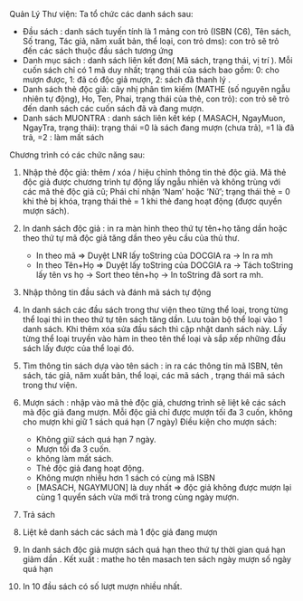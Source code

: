 Quản Lý Thư viện: Ta tổ chức các danh sách sau: 
- Đầu sách : danh sách tuyến tính là 1 mảng con trỏ (ISBN (C6), Tên sách, Số trang, Tác giả, năm xuất bản, thể loại, con trỏ dms): con trỏ sẽ trỏ đến các sách thuộc đầu sách tương ứng
- Danh mục sách : danh sách liên kết đơn( Mã sách,  trạng thái, vị trí   ). Mỗi cuốn sách chỉ có 1 mã duy nhất; trạng thái của sách bao gồm: 0: cho mượn được, 1: đã có độc giả mượn, 2: sách đã thanh lý .
- Danh sách thẻ độc giả: cây nhị phân tìm kiếm (MATHE (số nguyên ngẫu nhiên tự động), Ho, Ten,  Phai, trạng thái của thẻ, con trỏ): con trỏ sẽ trỏ đến danh sách các cuốn sách đã và đang mượn.
- Danh sách MUONTRA : danh sách liên kết kép ( MASACH,  NgayMuon, NgayTra, trạng thái): trạng thái =0 là sách đang mượn (chưa trả), =1 là đã trả, =2 : làm mất sách 

Chương trình có các chức năng sau: 
1. Nhập thẻ độc giả: thêm / xóa / hiệu chỉnh thông tin thẻ độc giả. Mã thẻ độc giả được chương trình tự động lấy ngẫu nhiên và không trùng với các mã thẻ độc giả cũ; Phái chỉ nhận ‘Nam’ hoặc ‘Nữ’; trạng thái thẻ = 0 khi thẻ bị khóa, trạng thái thẻ = 1 khi thẻ  đang hoạt động (được quyền mượn sách).
2. In danh sách độc giả : in ra màn hình theo thứ tự tên+họ tăng dần hoặc theo thứ tự mã độc giả tăng dần theo yêu cầu của thủ thư.
    + In theo mã => Duyệt LNR lấy toString của DOCGIA ra -> In ra mh
    + In theo Tên+Họ => Duyệt lấy toString của DOCGIA ra -> Tách toString lấy tên vs họ -> Sort theo tên+họ -> In toString đã sort ra mh.
3. Nhập thông tin đầu sách và đánh mã sách tự động

4. In danh sách các đầu sách trong thư viện theo từng thể loại, trong từng thể loại thì in theo thứ tự tên sách tăng dần.
	Lưu toàn bộ thể loại vào 1 danh sách. Khi thêm xóa sửa đầu sách thì cập nhật danh sách này. Lấy từng thể loại truyền vào hàm in theo tên thể loại và sắp xếp những đầu sách lấy được của thể loại đó.
5. Tìm thông tin sách dựa vào tên sách : in ra các thông tin mã ISBN, tên sách, tác giả, năm xuất bản, thể loại, các mã sách , trạng thái mã sách trong thư viện.
6. Mượn sách : nhập vào mã thẻ độc giả, chương trình sẽ liệt kê các sách mà độc giả đang mượn. Mỗi độc giả chỉ được mượn tối đa 3 cuốn, không cho mượn khi giữ 1 sách quá hạn (7 ngày)
Điều kiện cho mượn sách:
	+ Không giữ sách quá hạn 7 ngày.
	+ Mượn tối đa 3 cuốn.
	+ không làm mất sách.
	+ Thẻ độc giả đang hoạt động.
	+ Không mượn nhiều hơn 1 sách có cùng mã ISBN
	+ [MASACH, NGAYMUON] là duy nhất => độc giả không được mượn lại cùng 1 quyển sách vừa mới trả trong cùng ngày mượn.
7. Trả sách
8. Liệt kê danh sách các sách mà 1 độc giả đang mượn
9. In danh sách độc giả mượn sách quá hạn theo thứ tự thời gian quá hạn giảm dần . Kết xuất :
mathe	ho tên	masach		ten sách	ngày mượn 	số ngày quá hạn
10. In 10 đầu sách có số lượt mượn nhiều nhất.

